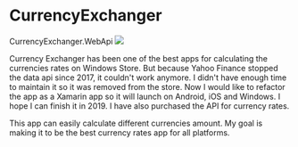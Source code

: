 # CurrencyExchanger

CurrencyExchanger.WebApi ![](https://dev.azure.com/xiaodiyan/YanSoft.CurrencyExchanger/_apis/build/status/CurrencyExchanger-CI-WebApi)


Currency Exchanger has been one of the best apps for calculating the currencies rates on Windows Store. But because Yahoo Finance stopped the data api since 2017, it couldn't work anymore. I didn't have enough time to maintain it so it was removed from the store. Now I would like to refactor the app as a Xamarin app so it will launch on Android, iOS and Windows. I hope I can finish it in 2019. I have also purchased the API for currency rates.

This app can easily calculate different currencies amount. My goal is making it to be the best currency rates app for all platforms.
